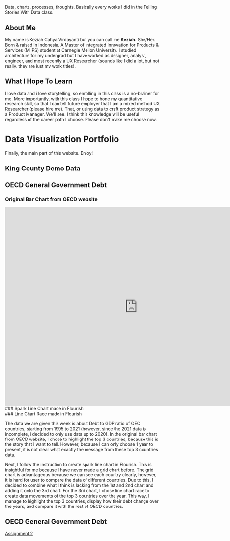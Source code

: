 Data, charts, processes, thoughts. Basically every works I did in the Telling Stories With Data class. 

## About Me
My name is Keziah Cahya Virdayanti but you can call me <b>Keziah.</b> She/Her. Born & raised in Indonesia. A Master of Integrated Innovation for Products & Services (MIIPS) student at Carnegie Mellon University. I studied architecture for my undergrad but I have worked as designer, analyst, engineer, and most recently a UX Researcher (sounds like I did a lot, but not really, they are just my work titles).

## What I Hope To Learn
I love data and i love storytelling, so enrolling in this class is a no-brainer for me. More importantly, with this class I hope to hone my quantitative research skill, so that I can tell future employer that I am a mixed method UX Researcher (please hire me). That, or using data to craft product strategy as a Product Manager. We'll see. I think this knowledge will be useful regardless of the career path I choose. Please don't make me choose now.

# Data Visualization Portfolio
Finally, the main part of this website. Enjoy!

## King County Demo Data
<div class="flourish-embed flourish-chart" data-src="visualisation/11109429"><script src="https://public.flourish.studio/resources/embed.js"></script></div>

## OECD General Government Debt
### Original Bar Chart from OECD website
<iframe src="https://data.oecd.org/chart/6OjE" width="860" height="645" style="border: 0" mozallowfullscreen="true" webkitallowfullscreen="true" allowfullscreen="true"><a href="https://data.oecd.org/chart/6OjE" target="_blank">OECD Chart: General government debt, Total, % of GDP, Annual, 2020</a></iframe>
### Spark Line Chart made in Flourish
<div class="flourish-embed flourish-chart" data-src="visualisation/11161867"><script src="https://public.flourish.studio/resources/embed.js"></script></div>
### Line Chart Race made in Flourish
<div class="flourish-embed flourish-chart" data-src="visualisation/11163849"><script src="https://public.flourish.studio/resources/embed.js"></script></div>

The data we are given this week is about Debt to GDP ratio of OEC countries, starting from 1995 to 2021 (however, since the 2021 data is incomplete, i decided to only use data up to 2020). In the original bar chart from OECD website, I chose to highlight the top 3 countries, because this is the story that I want to tell. However, because I can only choose 1 year to present, it is not clear what exactly the message from these top 3 countries data.

Next, I follow the instruction to create spark line chart in Flourish. This is insightful for me because I have never made a grid chart before. The grid chart is advantageous because we can see each country clearly, however, it is hard for user to compare the data of different countries. Due to this, I decided to combine what I think is lacking from the 1st and 2nd chart and adding it onto the 3rd chart. For the 3rd chart, I chose line chart race to create data movements of the top 3 countries over the year. This way, I manage to highlight the top 3 countries, display how their debt change over the years, and compare it with the rest of OECD countries. 

## OECD General Government Debt

[Assignment 2](/debtdata.md)
